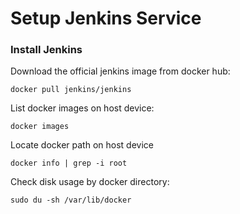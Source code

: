 # Setup Jenkins Service


### Install Jenkins

Download the official jenkins image from docker hub:

`docker pull jenkins/jenkins`

List docker images on host device:

`docker images`

Locate docker path on host device

`docker info | grep -i root`

Check disk usage by docker directory:

`sudo du -sh /var/lib/docker`